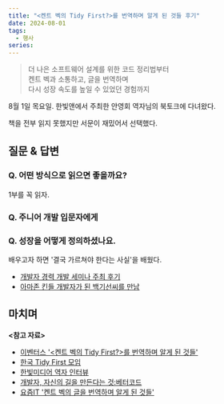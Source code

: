 ```yaml
---
title: "<켄트 벡의 Tidy First?>를 번역하며 알게 된 것들 후기"
date: 2024-08-01
tags:
  - 행사
series: 
---
```


> 더 나은 소프트웨어 설계를 위한 코드 정리법부터 <br>
> 켄트 벡과 소통하고, 글을 번역하며 <br>
> 다시 성장 속도를 높일 수 있었던 경험까지

8월 1일 목요일. 한빛앤에서 주최한 안영회 역자님의 북토크에 다녀왔다.

책을 전부 읽지 못했지만 서문이 재밌어서 선택했다.

## 질문 & 답변

### Q. 어떤 방식으로 읽으면 좋을까요?

1부를 꼭 읽자.

### Q. 주니어 개발 입문자에게

### Q. 성장을 어떻게 정의하셨나요.

배우고자 하면 '결국 가르쳐야 한다는 사실'을 배웠다.

* [개발자 경력 개발 세미나 주최 후기](https://younghoe.wordpress.com/2015/12/23/%EA%B0%9C%EB%B0%9C%EC%9E%90-%EA%B2%BD%EB%A0%A5%EA%B0%9C%EB%B0%9C-%EC%84%B8%EB%AF%B8%EB%82%98-%EC%A3%BC%EC%B5%9C-%ED%9B%84%EA%B8%B0/)
* [아마존 킨들 개발자가 된 백기선씨를 만남](https://younghoe.wordpress.com/2015/10/01/%EC%95%84%EB%A7%88%EC%A1%B4-%ED%82%A8%EB%93%A4-%EA%B0%9C%EB%B0%9C%EC%9E%90%EA%B0%80-%EB%90%9C-%EB%B0%B1%EA%B8%B0%EC%84%A0%EC%94%A8%EB%A5%BC-%EB%A7%8C%EB%82%A8/)

## 마치며

**<참고 자료>**

* [이벤터스 '<켄트 벡의 Tidy First?>를 번역하며 알게 된 것들'](https://event-us.kr/FKH3nHkjmPGh/event/87756?utm_source=eventus&utm_medium=organic&utm_campaign=search-result&utm_term=%EC%95%88%EC%98%81%ED%9D%AC)
* [한국 Tidy First 모임](https://tidyfirst.bettercode.kr/posts)
* [한빛미디어 역자 인터뷰](https://youtu.be/dvi4S8LI17g?si=DctnBbv1c1E-Vvb2)
* [개발자, 자신의 길을 만든다는 것:베터코드](https://yozm.wishket.com/magazine/detail/2431/)
* [요즘IT '켄트 벡의 글을 번역하며 알게 된 것들'](https://yozm.wishket.com/magazine/detail/2452/)
